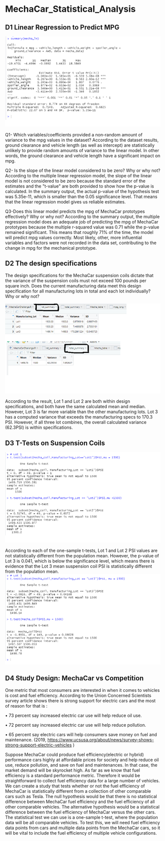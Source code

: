 # MechaCar_Statistical_Analysis
## D1 Linear Regression to Predict MPG
![Multiple linear regression](https://github.com/summerginger/MechaCar_Statistical_Analysis/blob/main/pictures/multiple%20linear%20regression.png)

Q1- Which variables/coefficients provided a non-random amount of variance to the mpg values in the dataset?
According to the dataset results, ground clearance and vehicle length (as well as intercept) are statistically unlikely to provide random amounts of variance to the linear model. 
In other words, the ground clearance and vehicle length have a significant impact on mpg.

Q2- Is the slope of the linear model considered to be zero? Why or why not?
According to the multiple linear regression model, the slope of the linear model is not considered to be zero because the standard error of the estimates and the "t-value" are both provided to show how the p-value is calculated. 
In the summary output, the actual p-value of the hypothesis test was 5.35e-11, which is smaller than the 0.05 significance level. That means that the linear regression model gives us reliable estimates. 

Q3-Does this linear model predicts the mpg of MechaCar prototypes effectively? Why or why not?
According to the summary output, the multiple regression model does an adequate job of predicting the mpg of MechaCar prototypes 
because the multiple r-squared value was 0.71 while the p-value remained significant. This means that roughly 71% of the time, the model will 
predict mpg values correctly. Most likely, other, more influential variables and factors were not recorded in the data set, contributing to the change in mpg for the mechanical prototype.

## D2 The design specifications
The design specifications for the MechaCar suspension coils dictate that the variance of the suspension coils must not exceed 100 pounds per square inch. Does the current manufacturing data meet this design specification for all manufacturing lots in total and each lot individually? Why or why not?

![PSI SUMMERY](https://github.com/summerginger/MechaCar_Statistical_Analysis/blob/main/pictures/SUMMARY.png)

According to the result, Lot 1 and Lot 2 are both within design specifications, and both have the same calculated mean and median. However, Lot 3 is far more variable than the other manufacturing lots.  Lot 3 has a computed variance that exceeds the manufacturing specs to 170.3 PSI.  However, if all three lot combines, the overall calculated variance (62.3PSI) is within specifications.

## D3 T-Tests on Suspension Coils
![lot1&lot2 T](https://github.com/summerginger/MechaCar_Statistical_Analysis/blob/main/pictures/lot%201%262%20T.png)

According to each of the one-sample t-tests, Lot 1 and Lot 2 PSI values are not statistically different from the population mean. 
However, the p-value of Lot 3 is 0.041, which is below the significance level, which means there is evidence that the Lot 3 mean suspension coil PSI is statistically different from the population mean.
![lot3&all](https://github.com/summerginger/MechaCar_Statistical_Analysis/blob/main/pictures/lot3%20%26%20All%20T.png)

## D4 Study Design: MechaCar vs Competition
One metric that most consumers are interested in when it comes to vehicles is cost and fuel efficiency. According to the Union Concerned Scientists survey article shows there is strong support for electric cars and the most of reason for that is : 

•	73 percent say increased electric car use will help reduce oil use.

•	72 percent say increased electric car use will help reduce pollution.

•	65 percent say electric cars will help consumers save money on fuel and maintenance. (2019, https://www.ucsusa.org/about/news/survey-shows-strong-support-electric-vehicles )

Suppose MechaCar could produce fuel efficiency(electric or hybrid) performance cars highly at affordable prices for society and help reduce oil use, reduce pollution, and save on fuel and maintenances. In that case, the market demand will be skyrocket high. 
As far as we know that fuel efficiency is a standard performance metric. Therefore it would be straightforward to collect fuel efficiency data for a large number of vehicles. We can create a study that tests whether or not the fuel efficiency of MechaCar is statistically different from a collection of other comparable cars such as Tesla. 
The null hypothesis would be that there is no statistical difference between MechaCar fuel efficiency and the fuel efficiency of all other comparable vehicles. The alternative hypothesis would be a statistical difference between the fuel efficiency of MechaCar versus the other cars. The statistical test we can use is a one-sample t-test, where the population data will be all comparable vehicles. To test this, we will need fuel efficiency data points from cars and multiple data points from the MechaCar cars, so it will be vital to include the fuel efficiency of multiple vehicle configurations.
